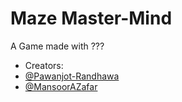 # Maze Master-Mind
A Game made with ??? 
 - Creators:
  - [@Pawanjot-Randhawa](https://github.com/Pawanjot-Randhawa)
  - [@MansoorAZafar](https://github.com/MansoorAZafar)


